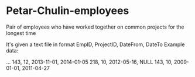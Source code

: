 # Petar-Chulin-employees

Pair of employees who have worked together on common projects for the longest time

It's given a text file in format EmpID, ProjectID, DateFrom, DateTo Example data:

  
   ...
   143, 12, 2013-11-01, 2014-01-05
   218, 10, 2012-05-16, NULL
   143, 10, 2009-01-01, 2011-04-27
   
